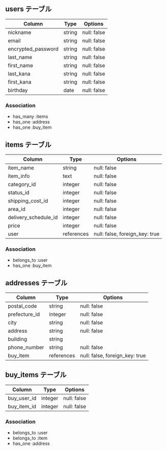 ## users テーブル

| Column              | Type   | Options     |
| ------------------- | ------ | ----------- |
| nickname            | string | null: false |
| email               | string | null: false |
| encrypted_password  | string | null: false |
| last_name           | string | null: false |
| first_name          | string | null: false |
| last_kana           | string | null: false |
| first_kana          | string | null: false |
| birthday            | date   | null: false |

### Association

- has_many :items
- has_one :address
- has_one :buy_item

## items テーブル

| Column               | Type       | Options     |
| -------------------- | ---------- | ----------- |
| item_name            | string     | null: false |
| item_info            | text       | null: false |
| category_id          | integer    | null: false |
| status_id            | integer    | null: false |
| shipping_cost_id     | integer    | null: false |
| area_id              | integer    | null: false |
| delivery_schedule_id | integer    | null: false |
| price                | integer    | null: false |
| user                 | references | null: false, foreign_key: true |

### Association 

- belongs_to :user
- has_one :buy_item

## addresses テーブル

| Column            | Type    | Options     |
| ----------------- | ------- | ----------- |
| postal_code       | string  | null: false |
| prefecture_id     | integer | null: false |
| city              | string  | null: false |
| address           | string  | null: false |
| building          | string  | 
| phone_number      | string  | null: false |
| buy_item          | references | null: false, foreign_key: true |


## buy_items テーブル

| Column      | Type    | Options     |
| ----------- | ------- | ----------- |
| buy_user_id | integer | null: false |
| buy_item_id | integer | null: false |

### Association

- belongs_to :user
- belongs_to :item
- has_one :address
